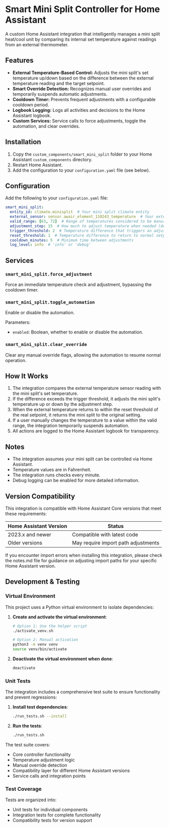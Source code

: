 # Smart Mini Split Controller for Home Assistant

A custom Home Assistant integration that intelligently manages a mini split heat/cool unit by comparing its internal set temperature against readings from an external thermometer.

## Features

- **External Temperature-Based Control:** Adjusts the mini split's set temperature up/down based on the difference between the external temperature reading and the target setpoint.
- **Smart Override Detection:** Recognizes manual user overrides and temporarily suspends automatic adjustments.
- **Cooldown Timer:** Prevents frequent adjustments with a configurable cooldown period.
- **Logbook Logging:** Logs all activities and decisions to the Home Assistant logbook.
- **Custom Services:** Service calls to force adjustments, toggle the automation, and clear overrides.

## Installation

1. Copy the `custom_components/smart_mini_split` folder to your Home Assistant `custom_components` directory.
2. Restart Home Assistant.
3. Add the configuration to your `configuration.yaml` file (see below).

## Configuration

Add the following to your `configuration.yaml` file:

```yaml
smart_mini_split:
  entity_id: climate.minisplit  # Your mini split climate entity
  external_sensor: sensor.awair_element_110243_temperature  # Your external temperature sensor
  valid_range: [63, 72]  # Range of temperatures considered to be manually set. Keep this range in range of adjustment_step.
  adjustment_step: 15  # How much to adjust temperature when needed (degrees F)
  trigger_threshold: 2  # Temperature difference that triggers an adjustment (degrees F)
  reset_threshold: 1  # Temperature difference to return to normal setpoint (degrees F)
  cooldown_minutes: 5  # Minimum time between adjustments
  log_level: info  # 'info' or 'debug'
```

## Services

### `smart_mini_split.force_adjustment`

Force an immediate temperature check and adjustment, bypassing the cooldown timer.

### `smart_mini_split.toggle_automation`

Enable or disable the automation.

Parameters:
- `enabled`: Boolean, whether to enable or disable the automation.

### `smart_mini_split.clear_override`

Clear any manual override flags, allowing the automation to resume normal operation.

## How It Works

1. The integration compares the external temperature sensor reading with the mini split's set temperature.
2. If the difference exceeds the trigger threshold, it adjusts the mini split's temperature up or down by the adjustment step.
3. When the external temperature returns to within the reset threshold of the real setpoint, it returns the mini split to the original setting.
4. If a user manually changes the temperature to a value within the valid range, the integration temporarily suspends automation.
5. All actions are logged to the Home Assistant logbook for transparency.

## Notes

- The integration assumes your mini split can be controlled via Home Assistant.
- Temperature values are in Fahrenheit.
- The integration runs checks every minute.
- Debug logging can be enabled for more detailed information.

## Version Compatibility

This integration is compatible with Home Assistant Core versions that meet these requirements:

| Home Assistant Version | Status |
|------------------------|--------|
| 2023.x and newer       | Compatible with latest code |
| Older versions         | May require import path adjustments |

If you encounter import errors when installing this integration, please check the notes.md file for guidance on adjusting import paths for your specific Home Assistant version.

## Development & Testing

### Virtual Environment

This project uses a Python virtual environment to isolate dependencies:

1. **Create and activate the virtual environment**:
   ```bash
   # Option 1: Use the helper script
   ./activate_venv.sh
   
   # Option 2: Manual activation
   python3 -m venv venv
   source venv/bin/activate
   ```

2. **Deactivate the virtual environment when done**:
   ```bash
   deactivate
   ```

### Unit Tests

The integration includes a comprehensive test suite to ensure functionality and prevent regressions:

1. **Install test dependencies**:
   ```bash
   ./run_tests.sh --install
   ```

2. **Run the tests**:
   ```bash
   ./run_tests.sh
   ```

The test suite covers:
- Core controller functionality
- Temperature adjustment logic
- Manual override detection
- Compatibility layer for different Home Assistant versions
- Service calls and integration points

### Test Coverage

Tests are organized into:
- Unit tests for individual components
- Integration tests for complete functionality
- Compatibility tests for version support
